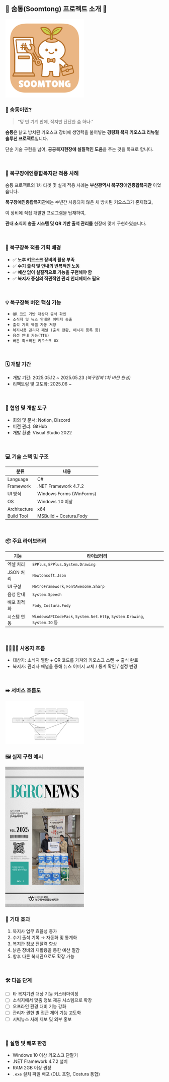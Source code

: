 ## 💨 숨통(Soomtong) 프로젝트 소개 💨

<img width="250" alt="Intro" src="https://raw.githubusercontent.com/feralshining/Soomtong/main/assets/숨통로고.png">  
<br>

### 💨 숨통이란?

> “텅 빈 기계 안에, 작지만 단단한 숨 하나.”

**숨통**은 낡고 방치된 키오스크 장비에 생명력을 불어넣는  **경량화 복지 키오스크 리뉴얼 솔루션 프로젝트**입니다.

단순 기술 구현을 넘어, **공공복지현장에 실질적인 도움**을 주는 것을 목표로 합니다.

<br>

### 📌 북구장애인종합복지관 적용 사례

 숨통 프로젝트의 1차 타겟 및 실제 적용 사례는
**부산광역시 북구장애인종합복지관** 이었습니다.
 
**북구장애인종합복지관**에는 수년간 사용되지 않은 채 방치된 키오스크가 존재했고,
 
이 장비에 직접 개발한 프로그램을 탑재하여,
 
 **관내 소식지 송출 시스템 및 QR 기반 출석 관리를** 현장에 맞게 구현하였습니다.
 
<br>

### 🎯 북구장복 적용 기획 배경

- ✅ **노후 키오스크 장비의 활용 부족**
- ✅ **수기 출석 및 안내의 반복적인 노동**
- ✅ **예산 없이 실질적으로 기능을 구현해야 함**
- ✅ **복지사 중심의 직관적인 관리 인터페이스 필요**

<br>

### 💡 북구장복 버전 핵심 기능

- `QR 코드 기반 대상자 출석 확인`
- `소식지 및 뉴스 안내문 이미지 송출`
- `출석 기록 엑셀 자동 저장`
- `복지사용 관리자 패널 (출석 현황, 메시지 등록 등)`
- `음성 안내 기능(TTS)`
- `버튼 최소화된 키오스크 UX`

<br>

### 🗓 개발 기간

- 개발 기간: 2025.05.12 ~ 2025.05.23 *(북구장복 1차 버전 완성)*
- 리팩토링 및 고도화: 2025.06 ~

<br>

### 🤝 협업 및 개발 도구

- 회의 및 문서: Notion, Discord
- 버전 관리: GitHub
- 개발 환경: Visual Studio 2022

<br>

### 💻 기술 스택 및 구조

| 분류 | 내용 |
| --- | --- |
| Language | C# |
| Framework | .NET Framework 4.7.2 |
| UI 방식 | Windows Forms (WinForms) |
| OS | Windows 10 이상 |
| Architecture | x64 |
| Build Tool | MSBuild + Costura.Fody |

<br>

### 📦 주요 라이브러리

| 기능 | 라이브러리 |
| --- | --- |
| 엑셀 처리 | `EPPlus`, `EPPlus.System.Drawing` |
| JSON 처리 | `Newtonsoft.Json` |
| UI 구성 | `MetroFramework`, `FontAwesome.Sharp` |
| 음성 안내 | `System.Speech` |
| 배포 최적화 | `Fody`, `Costura.Fody` |
| 시스템 연동 | `WindowsAPICodePack`, `System.Net.Http`, `System.Drawing`, `System.IO` 등 |

<br>


### 👨‍👩‍👧‍👦 사용자 흐름

- 대상자: 소식지 열람 + QR 코드를 가져와 키오스크 스캔 → 출석 완료
- 복지사: 관리자 패널을 통해 뉴스 이미지 교체 / 통계 확인 / 설정 변경

<br>

### ➡️ 서비스 흐름도
<img width="250" alt="Intro" src="https://raw.githubusercontent.com/feralshining/Soomtong/main/assets/1차 플로우차트.png">  
<br>

### 🖼 실제 구현 예시
<img width="250" alt="Intro" src="https://raw.githubusercontent.com/feralshining/Soomtong/main/assets/메인화면1.png">  
<br>

### 🌟 기대 효과

1. 복지사 업무 효율성 증가
2. 수기 출석 기록 → 자동화 및 통계화
3. 복지관 정보 전달력 향상
4. 낡은 장비의 재활용을 통한 예산 절감
5. 향후 다른 복지관으로도 확장 가능

<br>

### 🛠 다음 단계

- [ ]  타 복지기관 대상 기능 커스터마이징
- [ ]  소식지에서 맞춤 정보 제공 시스템으로 확장
- [ ]  오프라인 환경 대비 기능 강화
- [ ]  관리자 권한 별 접근 제어 기능 고도화
- [ ]  시빅뉴스 사례 제보 및 외부 홍보

<br>

### 🚀 실행 및 배포 환경

- Windows 10 이상 키오스크 단말기
- .NET Framework 4.7.2 설치
- RAM 2GB 이상 권장
- `.exe` 설치 파일 배포 (DLL 포함, Costura 통합)
